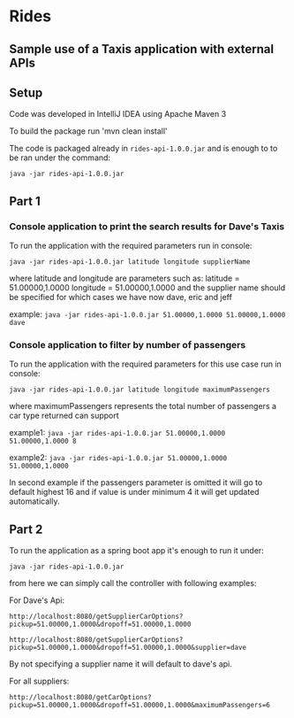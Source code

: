 # Rides 
## Sample use of a Taxis application with external APIs

## Setup

Code was developed in IntelliJ IDEA using Apache Maven 3

To build the package run 'mvn clean install'

The code is packaged already in `rides-api-1.0.0.jar` and is enough to to be ran under the command:

`java -jar rides-api-1.0.0.jar`


## Part 1

### Console application to print the search results for Dave's Taxis

To run the application with the required parameters run in console:

`java -jar rides-api-1.0.0.jar latitude longitude supplierName`

where latitude and longitude are parameters such as: 
latitude = 51.00000,1.0000
longitude = 51.00000,1.0000
and the supplier name should be specified for which cases we have now dave, eric and jeff

example: `java -jar rides-api-1.0.0.jar 51.00000,1.0000 51.00000,1.0000 dave`

### Console application to filter by number of passengers

To run the application with the required parameters for this use case run in console:

`java -jar rides-api-1.0.0.jar latitude longitude maximumPassengers`

where maximumPassengers represents the total number of passengers a car type returned can support

example1: `java -jar rides-api-1.0.0.jar 51.00000,1.0000 51.00000,1.0000 8`

example2: `java -jar rides-api-1.0.0.jar 51.00000,1.0000 51.00000,1.0000`

In second example if the passengers parameter is omitted it will go to default highest 16 and if value is under minimum 4 it will get updated automatically.


## Part 2

To run the application as a spring boot app it's enough to run it under: 

`java -jar rides-api-1.0.0.jar`

from here we can simply call the controller with following examples:

For Dave's Api:

`http://localhost:8080/getSupplierCarOptions?pickup=51.00000,1.0000&dropoff=51.00000,1.0000`

`http://localhost:8080/getSupplierCarOptions?pickup=51.00000,1.0000&dropoff=51.00000,1.0000&supplier=dave`

By not specifying a supplier name it will default to dave's api.

For all suppliers:

`http://localhost:8080/getCarOptions?pickup=51.00000,1.0000&dropoff=51.00000,1.0000&maximumPassengers=6`
